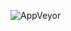 ![AppVeyor](https://img.shields.io/appveyor/ci/Shustrila/ahj-2-2-loading-and-sorting.svg?logo=appveyor&logoColor=white)

